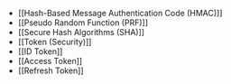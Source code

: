 - [[Hash-Based Message Authentication Code (HMAC)]]
- [[Pseudo Random Function (PRF)]]
- [[Secure Hash Algorithms (SHA)]]
- [[Token (Security)]]
- [[ID Token]]
- [[Access Token]]
- [[Refresh Token]]